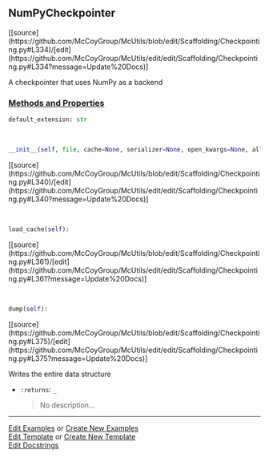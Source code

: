 ## <a id="McUtils.Scaffolding.Checkpointing.NumPyCheckpointer">NumPyCheckpointer</a> 
<div class="docs-source-link" markdown="1">
[[source](https://github.com/McCoyGroup/McUtils/blob/edit/Scaffolding/Checkpointing.py#L334)/[edit](https://github.com/McCoyGroup/McUtils/edit/edit/Scaffolding/Checkpointing.py#L334?message=Update%20Docs)]
</div>

A checkpointer that uses NumPy as a backend

<div class="collapsible-section">
 <div class="collapsible-section collapsible-section-header" markdown="1">
 
### <a class="collapse-link" data-toggle="collapse" href="#methods">Methods and Properties</a> <a class="float-right" data-toggle="collapse" href="#methods"><i class="fa fa-chevron-down"></i></a>

 </div>
 <div class="collapsible-section collapsible-section-body collapse" id="methods" markdown="1">

```python
default_extension: str
```
<a id="McUtils.Scaffolding.Checkpointing.NumPyCheckpointer.__init__" class="docs-object-method">&nbsp;</a> 
```python
__init__(self, file, cache=None, serializer=None, open_kwargs=None, allowed_keys=None, omitted_keys=None): 
```
<div class="docs-source-link" markdown="1">
[[source](https://github.com/McCoyGroup/McUtils/blob/edit/Scaffolding/Checkpointing.py#L340)/[edit](https://github.com/McCoyGroup/McUtils/edit/edit/Scaffolding/Checkpointing.py#L340?message=Update%20Docs)]
</div>

<a id="McUtils.Scaffolding.Checkpointing.NumPyCheckpointer.load_cache" class="docs-object-method">&nbsp;</a> 
```python
load_cache(self): 
```
<div class="docs-source-link" markdown="1">
[[source](https://github.com/McCoyGroup/McUtils/blob/edit/Scaffolding/Checkpointing.py#L361)/[edit](https://github.com/McCoyGroup/McUtils/edit/edit/Scaffolding/Checkpointing.py#L361?message=Update%20Docs)]
</div>

<a id="McUtils.Scaffolding.Checkpointing.NumPyCheckpointer.dump" class="docs-object-method">&nbsp;</a> 
```python
dump(self): 
```
<div class="docs-source-link" markdown="1">
[[source](https://github.com/McCoyGroup/McUtils/blob/edit/Scaffolding/Checkpointing.py#L375)/[edit](https://github.com/McCoyGroup/McUtils/edit/edit/Scaffolding/Checkpointing.py#L375?message=Update%20Docs)]
</div>

Writes the entire data structure
- `:returns`: `_`
    >No description...

 </div>
</div>




___

[Edit Examples](https://github.com/McCoyGroup/McUtils/edit/gh-pages/ci/examples/McUtils/Scaffolding/Checkpointing/NumPyCheckpointer.md) or 
[Create New Examples](https://github.com/McCoyGroup/McUtils/new/gh-pages/?filename=ci/examples/McUtils/Scaffolding/Checkpointing/NumPyCheckpointer.md) <br/>
[Edit Template](https://github.com/McCoyGroup/McUtils/edit/gh-pages/ci/docs/McUtils/Scaffolding/Checkpointing/NumPyCheckpointer.md) or 
[Create New Template](https://github.com/McCoyGroup/McUtils/new/gh-pages/?filename=ci/docs/templates/McUtils/Scaffolding/Checkpointing/NumPyCheckpointer.md) <br/>
[Edit Docstrings](https://github.com/McCoyGroup/McUtils/edit/edit/Scaffolding/Checkpointing.py#L334?message=Update%20Docs)